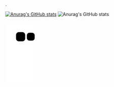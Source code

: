 .


[![Anurag's GitHub stats](https://github-readme-stats.vercel.app/api?username=kevyn-herbert)](https://github.com/kevyn-herbert/github-readme-stats)
![Anurag's GitHub stats](https://github-readme-stats.vercel.app/api?username=kevyn-herbert&show_icons=true&theme=radical)

![snake gif](https://github.com/Formandodev/Formandodev/blob/output/github-contribution-grid-snake.svg)
